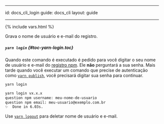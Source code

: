 * * *

id: docs_cli_login guide: docs_cli layout: guide

* * *

{% include vars.html %}

<p class="lead">Grava o nome de usuário e e-mail do registro.</p>

##### `yarn login` [](#toc-yarn-login){#toc-yarn-login.toc}

Quando este comando é executado é pedido para você digitar o seu nome de usuário e e-mail do [registro npm](https://www.npmjs.com/). Ele **não** perguntará a sua senha. Mais tarde quando você executar um comando que precise de autenticação como [`yarn publish`]({{url_base}}/docs/cli/publish), você precisará digitar sua senha para continuar.

```sh
yarn login
```

```sh
yarn login vx.x.x
question npm username: meu-nome-de-usuario
question npm email: meu-usuario@exemplo.com.br
✨  Done in 6.03s.
```

Use [`yarn logout`]({{url_base}}/docs/cli/logout) para deletar nome de usuário e e-mail.